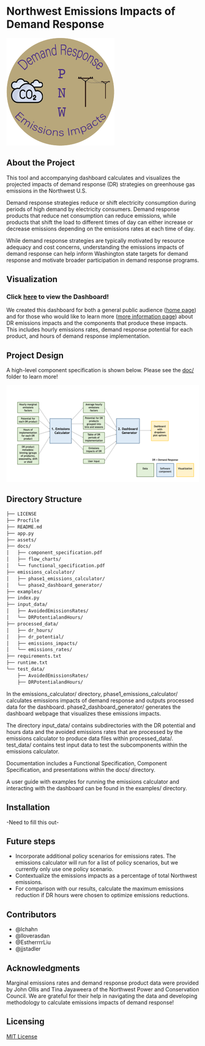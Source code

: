 # Northwest Emissions Impacts of Demand Response

![NW DR Logo](/assets/dr_logo.png "NW DR Logo")

## About the Project

This tool and accompanying dashboard calculates and visualizes the projected impacts of demand response (DR) strategies on greenhouse gas emissions in the Northwest U.S. 

Demand response strategies reduce or shift electricity consumption during periods of high demand by electricity consumers. Demand response products that reduce net consumption can reduce emissions, while products that shift the load to different times of day can either increase or decrease emissions depending on the emissions rates at each time of day.

While demand response strategies are typically motivated by resource adequacy and cost concerns, understanding the emissions impacts of demand response can help inform Washington state targets for demand response and motivate broader participation in demand response programs. 

## Visualization
### Click [here](https://demand-response-impacts.herokuapp.com/home) to view the Dashboard!

We created this dashboard for both a general public audience ([home page](https://demand-response-impacts.herokuapp.com/home)) and for those who would like to learn more ([more information page](https://demand-response-impacts.herokuapp.com/more_info)) about DR emissions impacts and the components that produce these impacts. This includes hourly emissions rates, demand response potential for each product, and hours of demand response implementation. 

## Project Design

A high-level component specification is shown below. Please see the [doc/](/docs) folder to learn more!

![comp spec](/docs/flow_charts/overall_flow.png)

## Directory Structure
```bash
├── LICENSE
├── Procfile
├── README.md
├── app.py
├── assets/
├── docs/
│   ├── component_specification.pdf
│   ├── flow_charts/
│   └── functional_specification.pdf
├── emissions_calculator/
│   ├── phase1_emissions_calculator/
│   └── phase2_dashboard_generator/
├── examples/
├── index.py
├── input_data/
│   ├── AvoidedEmissionsRates/
│   └── DRPotentialandHours/
├── processed_data/
│   ├── dr_hours/
│   ├── dr_potential/
│   ├── emissions_impacts/
│   └── emissions_rates/
├── requirements.txt
├── runtime.txt
└── test_data/
    ├── AvoidedEmissionsRates/
    ├── DRPotentialandHours/
```

In the emissions_calculator/ directory, phase1_emissions_calculator/ calculates emissions impacts of demand response and outputs processed data for the dashboard. phase2_dashboard_generator/ generates the dashboard webpage that visualizes these emissions impacts.

The directory input_data/ contains subdirectories with the DR potential and hours data and the avoided emissions rates that are processed by the emissions calculator to produce data files within processed_data/. test_data/ contains test input data to test the subcomponents within the emissions calculator.

Documentation includes a Functional Specification, Component Specification, and presentations within the docs/ directory. 

A user guide with examples for running the emissions calculator and interacting with the dashboard can be found in the examples/ directory.

## Installation
-Need to fill this out-

## Future steps
 * Incorporate additional policy scenarios for emissions rates. The emissions calculator will run for a list of policy scenarios, but we currently only use one policy scenario.
 * Contextualize the emissions impacts as a percentage of total Northwest emissions.
 * For comparison with our results, calculate the maximum emissions reduction if DR hours were chosen to optimize emissions reductions.
 
## Contributors
 * @lchahn
 * @lloverasdan
 * @EstherrrrLiu
 * @jjstadler

## Acknowledgments
Marginal emissions rates and demand response product data were provided by John Ollis and Tina Jayaweera of the Northwest Power and Conservation Council. We are grateful for their help in navigating the data and developing methodology to calculate emissions impacts of demand response! 

## Licensing 
[MIT License](https://github.com/NW-Demand-Response-Emissions-Impacts/emissions_calculator/blob/main/LICENSE)


